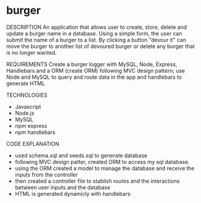 # burger
DESCRIPTION
An application that allows user to create, store, delete and update a burger name in a database. Using a simple form, the user can submit the name of a burger to a list. By clicking a button "devour it" can move the burger to another list of devoured burger or delete any burger that is no longer wanted.

REQUIREMENTS
Create a burger logger with MySQL, Node, Express, Handlebars and a ORM (create ORM) following MVC design pattern; use Node and MySQL to query and route data in the app and handlebars to generate HTML

TECHNOLOGIES 
- Javascript
- Node.js
- MySQL
- npm express
- npm handlebars

CODE EXPLANATION
- used schema.sql and seeds.sql to generate database
- following MVC design patter, created ORM to access my sql database. 
- using the ORM created a model to manage the database and receive the inputs from the controller
- then created a controller file to stablish routes and the interactions between user inputs and the database
- HTML is generated dynamicly with handlebars



